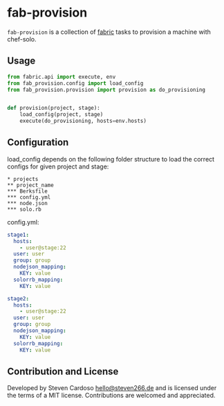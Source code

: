 # fab-provision

``fab-provision`` is a collection of [fabric](https://github.com/fabric/fabric) tasks to provision a machine with chef-solo.

## Usage

```python
from fabric.api import execute, env
from fab_provision.config import load_config
from fab_provision.provision import provision as do_provisioning


def provision(project, stage):
    load_config(project, stage)
    execute(do_provisioning, hosts=env.hosts)

```

## Configuration

load_config depends on the following folder structure to load the correct configs for given project and stage:

```
* projects
** project_name
*** Berksfile
*** config.yml
*** node.json
*** solo.rb
```

config.yml:

```YAML
stage1:
  hosts:
    - user@stage:22
  user: user
  group: group
  nodejson_mapping:
    KEY: value
  solorrb_mapping:
    KEY: value

stage2:
  hosts:
    - user@stage:22
  user: user
  group: group
  nodejson_mapping:
    KEY: value
  solorrb_mapping:
    KEY: value
```


## Contribution and License

Developed by Steven Cardoso <hello@steven266.de> and is licensed under the
terms of a MIT license. Contributions are welcomed and appreciated.
